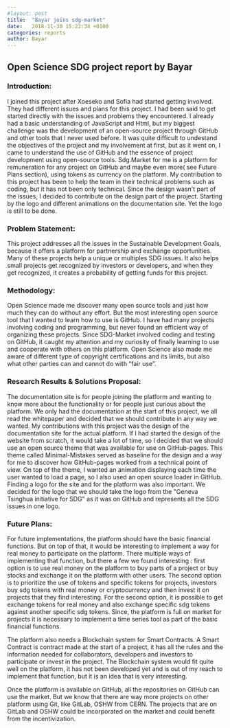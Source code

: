 ```yaml
---
#layout: post
title:  "Bayar joins sdg-market"
date:   2018-11-30 15:22:34 +0100
categories: reports
author: Bayar
---
```

## Open Science SDG project report by Bayar

### Introduction:
I joined this project after Xoeseko and Sofia had started getting involved. They had different issues and plans for this project. I had been said to get started directly with the issues and problems they encountered. I already had a basic understanding of JavaScript and Html, but my biggest challenge was the development of an open-source project through GitHub and other tools that I never used before. It was quite difficult to undestand the objectives of the project and my involvement at first, but as it went on, I came to understand the use of GitHub and the essence of project development using open-source tools. Sdg.Market for me is a platform for remuneration for any project on GitHub and maybe even more( see Future Plans section), using tokens as currency on the platform. My contribution to this project has been to help the team in their technical problems such as coding, but it has not been only technical. Since the design wasn't part of the issues, I decided to contribute on the design part of the project. Starting by the logo and different animations on the documentation site. Yet the logo is still to be done.

### Problem Statement:
This project addresses all the issues in the Sustainable Development Goals, because it offers a platform for partnership and exchange opportunities. Many of these projects help a unique or multiples SDG issues. It also helps small projects get recognized by investors or developers, and when they get recognized, it creates a probability of getting funds for this project.

### Methodology:
Open Science made me discover many open source tools and just how much they can do without any effort. But the most interesting open source tool that I wanted to learn how to use is GitHub. I have had many projects involving coding and programming, but never found an efficient way of organizing these projects. Since SDG-Market involved coding and testing on GitHub, it caught my attention and my curiosity of finally learning to use and cooperate with others on this platform.
Open Science also made me aware of different type of copyright certifications and its limits, but also what other parties can and cannot do with “fair use”.

### Research Results & Solutions Proposal:
The documentation site is for people joining the platform and wanting to know more about the functionality or for people just curious about the platform. We only had the documentation at the start of this project, we all read the whitepaper and decided that we should contribute in any way we wanted. My contributions with this project was the design of the documentation site for the actual platform.
If I had started the design of the website from scratch, it would take a lot of time, so I decided that we should use an open source theme that was available for use on GitHub-pages. This theme called Minimal-Mistakes served as baseline for the design and a way for me to discover how GitHub-pages worked from a technical point of view. On top of the theme, I wanted an animation displaying each time the user wanted to load a page, so I also used an open source loader in GitHub. Finding a logo for the site and for the platform was also important. We decided for the logo that we should take the logo from the "Geneva Tsinghua initiative for SDG" as it was on GitHub and represents all the SDG issues in one logo.

### Future Plans:
For future implementations, the platform should have the basic financial functions. But on top of that, it would be interesting to implement a way for real money to participate on the platform. There multiple ways of implementing that function, but there a few we found interesting : first option is to use real money on the platform to buy parts of a project or buy stocks and exchange it on the platform with other users. The second option is to prioritize the use of tokens and specific tokens for projects, investors buy sdg tokens with real money or cryptocurrency and then invest it on projects that they find interesting. For the second option, it is possible to get exchange tokens for real money and also exchange specific sdg tokens against another specific sdg tokens. Since, the platform is full on market for projects it is necessary to implement a time series tool as part of the basic financial functions.

The platform also needs a Blockchain system for Smart Contracts. A Smart Contract is contract made at the start of a project, it has all the rules and the information needed for collaborators, developers and investors to participate or invest in the project. The Blockchain system would fit quite well on the platform, it has not been developed yet and is out of my reach to implement that function, but it is an idea that is very interesting.

Once the platform is available on GitHub, all the repositories on GitHub can use the market. But we know that there are way more projects on other platform using Git, like GitLab, OSHW from CERN. The projects that are on GitLab and OSHW could be incorporated on the market and could benefit from the incentivization.

